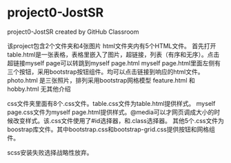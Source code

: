# project0-JostSR
project0-JostSR created by GitHub Classroom

该project包含2个文件夹和4张图片
html文件夹内有5个HTML文件。
首先打开table.html是一张表格，表格里嵌入了图片，超链接，列表（有序和无序）。点击超链接myself page可以转跳到myself page.html
myself page.html里面左侧有三个按钮，采用bootstrap按钮组件。均可以点击链接到响应的html文件。
photo.html 是三张照片，排列采用bootstrap网格模型
feature.html 和 hobby.html 无其他介绍

css文件夹里面有8个.css文件。table.css文件为table.html提供样式。
myself page.css文件为myself page.html提供样式。@media可以才网页调成大小的时候改变样式。该.css文件使用了#id选择器，和.class选择器。
其他5个.css文件为boostrap库文件。其中bootstrap.css和bootstrap-grid.css提供按钮和网格组件。

scss安装失败选择战略性放弃。
